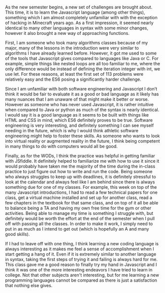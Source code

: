 As the new semester begins, a new set of challenges are brought about. This time, it is to learn the Javascript language (among other things), something which I am almost completely unfamiliar with with the exception of hacking in Minecraft years ago. As a first impression, it seemed nearly identical to many other languages in syntax with some minor changes, however it also brought a new way of approaching functions. 

First, I am someone who took many algorithms classes because of my major, many of the lessons in the introduction were very similar to algorithms I have already learned before. However, it got me used to some of the tools that Javascript gives compared to languages like Java or C. For example, simple things like nested loops are all too familiar to me, where the only difference would be instead of defining the iteration integer with int, we use let. For these reasons, at least the first set of 113 problems were relatively easy and the ES6 posing a significantly harder challenge. 

Since I am unfamiliar with both software engineering and Javascript I don’t think it would be fair to evaluate it as a good or bad language as it likely has many nuances that I am unaware of that might make it better or worse. However as someone who has never used Javascript, it is rather intuitive when compared to Java or python as much of the syntax is nearly identical. I would say it is a good language as it seems to be built with things like HTML and CSS in mind, which ES6 definitely proves to be true. Software engineering is very interesting, and definitely something I can see myself needing in the future, which is why I would think athletic software engineering might help to foster these skills. As someone who wants to look into virtual reality or augmented reality in the future, I think being competent in many things to do with computers would all be good. 

Finally, as for the WODs, I think the practice was helpful in getting familiar with JSfiddle. It definitely helped to familiarize me with how to use it since it would probably have taken me the majority of the time during the in-class practice to just figure out how to write and run the code. Being someone who always struggles to keep up with deadlines, it is definitely stressful to look at the calendar and always feel like I am behind since there is always something due for one of my classes. For example, this week on top of the many Javascript introductions, I had to read a few technical papers for one class, get a virtual machine installed and set up for another class, read a few chapters in the textbook for that same class, and on top of it all be able to balance being a TA and having my own free time for the gym or other activities. Being able to manage my time is something I struggle with, but definitely would be worth the effort at the end of the semester when I pull off with passing all the classes. In order to make it work, I simply need to put in as much as I intend to get out (which is hopefully an A and many good skills). 

If I had to leave off with one thing, I think learning a new coding language is always interesting as it makes me feel a sense of accomplishment when I start getting a hang of it. Even if it is extremely similar to another language in syntax, taking the first steps of trying it and failing is always hard for me. This class gave me a good reason to finally try my hand in Javascript and I think it was one of the more interesting endeavors I have tried to learn in college. Not that other subjects aren't interesting, but for me learning a new programming languages cannot be compared as there is just a satisfaction that nothing else gives.
